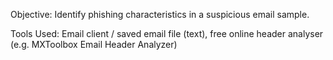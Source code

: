 Objective: Identify phishing characteristics in a suspicious email sample.

Tools Used: Email client / saved email file (text), free online header analyser (e.g. MXToolbox Email Header Analyzer)
